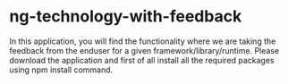 # ng-technology-with-feedback
In this application, you will find the functionality where we are taking the feedback from the enduser for a given framework/library/runtime.
Please download the application and first of all install all the required packages using npm install command.
